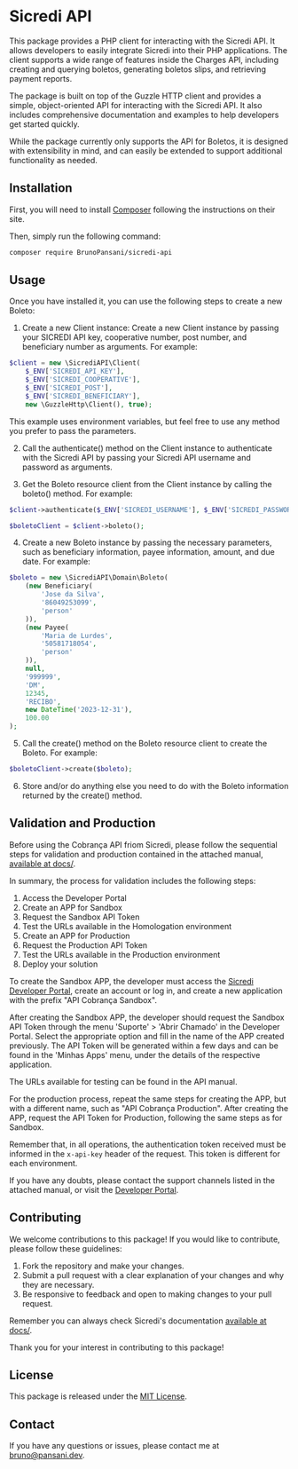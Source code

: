 # Sicredi API


This package provides a PHP client for interacting with the Sicredi API. It allows developers to easily integrate Sicredi into their PHP applications. The client supports a wide range of features inside the Charges API, including creating and querying boletos, generating boletos slips, and retrieving payment reports.

The package is built on top of the Guzzle HTTP client and provides a simple, object-oriented API for interacting with the Sicredi API. It also includes comprehensive documentation and examples to help developers get started quickly.

While the package currently only supports the API for Boletos, it is designed with extensibility in mind, and can easily be extended to support additional functionality as needed.


## Installation

First, you will need to install [Composer](http://getcomposer.org/) following the instructions on their site.

Then, simply run the following command:

```sh
composer require BrunoPansani/sicredi-api
```

## Usage

Once you have installed it, you can use the following steps to create a new Boleto:

1. Create a new Client instance: Create a new Client instance by passing your SICREDI API key, cooperative number, post number, and beneficiary number as arguments. For example:

```php
$client = new \SicrediAPI\Client(
    $_ENV['SICREDI_API_KEY'],
    $_ENV['SICREDI_COOPERATIVE'],
    $_ENV['SICREDI_POST'],
    $_ENV['SICREDI_BENEFICIARY'],
    new \GuzzleHttp\Client(), true);
```
This example uses environment variables, but feel free to use any method you prefer to pass the parameters.

2. Call the authenticate() method on the Client instance to authenticate with the Sicredi API by passing your Sicredi API username and password as arguments.

3. Get the Boleto resource client from the Client instance by calling the boleto() method. For example:

```php
$client->authenticate($_ENV['SICREDI_USERNAME'], $_ENV['SICREDI_PASSWORD']);

$boletoClient = $client->boleto();
```

4. Create a new Boleto instance by passing the necessary parameters, such as beneficiary information, payee information, amount, and due date. For example:

```php
$boleto = new \SicrediAPI\Domain\Boleto(
    (new Beneficiary(
        'Jose da Silva',
        '86049253099',
        'person'
    )),
    (new Payee(
        'Maria de Lurdes',
        '50581718054',
        'person'
    )),
    null,
    '999999',
    'DM',
    12345,
    'RECIBO',
    new DateTime('2023-12-31'),
    100.00
);
```

5. Call the create() method on the Boleto resource client to create the Boleto. For example:

```php
$boletoClient->create($boleto);
```

6. Store and/or do anything else you need to do with the Boleto information returned by the create() method.

## Validation and Production


Before using the Cobrança API friom Sicredi, please follow the sequential steps for validation and production contained in the attached manual, [available at docs/](https://github.com/BrunoPansani/sicredi-api/tree/main/docs).

In summary, the process for validation includes the following steps:

1. Access the Developer Portal
2. Create an APP for Sandbox
3. Request the Sandbox API Token
4. Test the URLs available in the Homologation environment
5. Create an APP for Production
6. Request the Production API Token
7. Test the URLs available in the Production environment
8. Deploy your solution

To create the Sandbox APP, the developer must access the [Sicredi Developer Portal](https://developer.sicredi.com.br/), create an account or log in, and create a new application with the prefix "API Cobrança <Cooperative> <Beneficiary Code> Sandbox".

After creating the Sandbox APP, the developer should request the Sandbox API Token through the menu 'Suporte' > 'Abrir Chamado' in the Developer Portal. Select the appropriate option and fill in the name of the APP created previously. The API Token will be generated within a few days and can be found in the 'Minhas Apps' menu, under the details of the respective application.

The URLs available for testing can be found in the API manual.

For the production process, repeat the same steps for creating the APP, but with a different name, such as "API Cobrança <Cooperative> <Beneficiary Code> Production". After creating the APP, request the API Token for Production, following the same steps as for Sandbox.

Remember that, in all operations, the authentication token received must be informed in the `x-api-key` header of the request. This token is different for each environment.

If you have any doubts, please contact the support channels listed in the attached manual, or visit the [Developer Portal](https://developer.sicredi.com.br/).

## Contributing

We welcome contributions to this package! If you would like to contribute, please follow these guidelines:

1. Fork the repository and make your changes.
2. Submit a pull request with a clear explanation of your changes and why they are necessary.
3. Be responsive to feedback and open to making changes to your pull request.

Remember you can always check Sicredi's documentation [available at docs/](https://github.com/BrunoPansani/sicredi-api/tree/main/docs).

Thank you for your interest in contributing to this package!

## License
This package is released under the [MIT License](https://github.com/BrunoPansani/sicredi-api/tree/main/LICENSE).

## Contact
If you have any questions or issues, please contact me at bruno@pansani.dev.